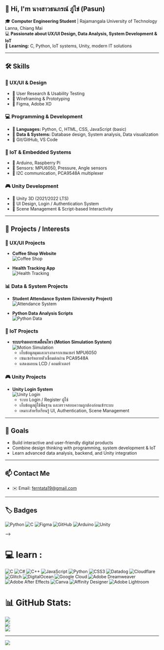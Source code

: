 ## 👋 Hi, I'm นางสาวธนภรณ์ ภู่ไข่ (Pasun)

🎓 **Computer Engineering Student** | Rajamangala University of Technology Lanna, Chiang Mai  
💻 **Passionate about UX/UI Design, Data Analysis, System Development & IoT**  
🌱 **Learning:** C, Python, IoT systems, Unity, modern IT solutions  

---

## 🛠️ Skills

### 🎨 UX/UI & Design
- 🔹 User Research & Usability Testing  
- 🔹 Wireframing & Prototyping  
- 🔹 Figma, Adobe XD

### 💻 Programming & Development
- 🔹 **Languages:** Python, C, HTML, CSS, JavaScript (basic)  
- 🔹 **Data & Systems:** Database design, System analysis, Data visualization  
- 🔹 Git/GitHub, VS Code  

### 📡 IoT & Embedded Systems
- 🔹 Arduino, Raspberry Pi  
- 🔹 Sensors: MPU6050, Pressure, Angle sensors  
- 🔹 I2C communication, PCA9548A multiplexer  

### 🎮 Unity Development
- 🔹 Unity 3D (2021/2022 LTS)  
- 🔹 UI Design, Login / Authentication System  
- 🔹 Scene Management & Script-based Interactivity  

---

## 📂 Projects / Interests

### 🎨 UX/UI Projects
- **Coffee Shop Website**  
  ![Coffee Shop](assets/images/project1-cover.png)  

- **Health Tracking App**  
  ![Health Tracking](assets/images/project3-cover.png)  

### 📊 Data & System Projects
- **Student Attendance System (University Project)**  
  ![Attendance System](assets/images/project4-cover.png)  

- **Python Data Analysis Scripts**  
  ![Python Data](assets/images/project5-cover.png)  

### 📡 IoT Projects
- **ระบบจำลองการเคลื่อนไหว (Motion Simulation System)**  
  ![Motion Simulation](assets/images/project6-cover.png)  
  - เก็บข้อมูลมุมและแรงกดจากเซนเซอร์ MPU6050  
  - เซนเซอร์หลายตัวเชื่อมต่อผ่าน PCA9548A  
  - แสดงผลบน LCD / คอมพิวเตอร์  

### 🎮 Unity Projects
- **Unity Login System**  
  ![Unity Login](assets/images/unity-login-cover.png)  
  - ระบบ Login / Register ผู้ใช้  
  - เก็บข้อมูลผู้ใช้พื้นฐาน และตรวจสอบความถูกต้องก่อนเข้าระบบ  
  - เหมาะสำหรับเรียนรู้ UI, Authentication, Scene Management  

---

## 🎯 Goals
- Build interactive and user-friendly digital products  
- Combine design thinking with programming, system development & IoT  
- Learn advanced data analysis, backend, and Unity integration  

---

## 📫 Contact Me
- ✉️ Email: ferntata19@gmail.com  

---

## 🏷️ Badges
![Python](https://img.shields.io/badge/Python-3776AB?style=for-the-badge&logo=python&logoColor=white)
![C](https://img.shields.io/badge/C-00599C?style=for-the-badge&logo=c&logoColor=white)
![Figma](https://img.shields.io/badge/Figma-F24E1E?style=for-the-badge&logo=figma&logoColor=white)
![GitHub](https://img.shields.io/badge/GitHub-181717?style=for-the-badge&logo=github&logoColor=white)
![Arduino](https://img.shields.io/badge/Arduino-00979D?style=for-the-badge&logo=arduino&logoColor=white)
![Unity](https://img.shields.io/badge/Unity-000000?style=for-the-badge&logo=unity&logoColor=white)

-->

# 💻 learn :
![C](https://img.shields.io/badge/c-%2300599C.svg?style=for-the-badge&logo=c&logoColor=white) ![C#](https://img.shields.io/badge/c%23-%23239120.svg?style=for-the-badge&logo=c-sharp&logoColor=white) ![C++](https://img.shields.io/badge/c++-%2300599C.svg?style=for-the-badge&logo=c%2B%2B&logoColor=white) ![JavaScript](https://img.shields.io/badge/javascript-%23323330.svg?style=for-the-badge&logo=javascript&logoColor=%23F7DF1E) ![Python](https://img.shields.io/badge/python-3670A0?style=for-the-badge&logo=python&logoColor=ffdd54) ![CSS3](https://img.shields.io/badge/css3-%231572B6.svg?style=for-the-badge&logo=css3&logoColor=white) ![Datadog](https://img.shields.io/badge/datadog-%23632CA6.svg?style=for-the-badge&logo=datadog&logoColor=white) ![Cloudflare](https://img.shields.io/badge/Cloudflare-F38020?style=for-the-badge&logo=Cloudflare&logoColor=white) ![Glitch](https://img.shields.io/badge/glitch-%233333FF.svg?style=for-the-badge&logo=glitch&logoColor=white) ![DigitalOcean](https://img.shields.io/badge/DigitalOcean-%230167ff.svg?style=for-the-badge&logo=digitalOcean&logoColor=white) ![Google Cloud](https://img.shields.io/badge/Google%20Cloud-%234285F4.svg?style=for-the-badge&logo=google-cloud&logoColor=white) ![Adobe Dreamweaver](https://img.shields.io/badge/Adobe%20Dreamweaver-FF61F6.svg?style=for-the-badge&logo=Adobe%20Dreamweaver&logoColor=white) ![Adobe After Effects](https://img.shields.io/badge/Adobe%20After%20Effects-9999FF.svg?style=for-the-badge&logo=Adobe%20After%20Effects&logoColor=white) ![Canva](https://img.shields.io/badge/Canva-%2300C4CC.svg?style=for-the-badge&logo=Canva&logoColor=white) ![Affinity Designer](https://img.shields.io/badge/affinitydesginer-%231B72BE.svg?style=for-the-badge&logo=affinity-designer&logoColor=white) ![Adobe Lightroom](https://img.shields.io/badge/Adobe%20Lightroom-31A8FF.svg?style=for-the-badge&logo=Adobe%20Lightroom&logoColor=white)
# 📊 GitHub Stats:
![](https://github-readme-stats.vercel.app/api?username=thanaporn19&theme=dark&hide_border=false&include_all_commits=true&count_private=true)<br/>
![](https://github-readme-streak-stats.herokuapp.com/?user=thanaporn19&theme=dark&hide_border=false)<br/>
![](https://github-readme-stats.vercel.app/api/top-langs/?username=thanaporn19&theme=dark&hide_border=false&include_all_commits=true&count_private=true&layout=compact)

---
[![](https://visitcount.itsvg.in/api?id=thanaporn19&icon=0&color=0)](https://visitcount.itsvg.in)

<!-- Proudly created with GPRM ( https://gprm.itsvg.in ) -->
